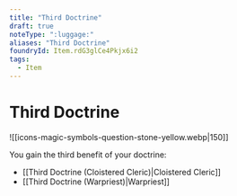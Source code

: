 ```yaml
---
title: "Third Doctrine"
draft: true
noteType: ":luggage:"
aliases: "Third Doctrine"
foundryId: Item.rdG3glCe4Pkjx6i2
tags:
  - Item
---
```


# Third Doctrine
![[icons-magic-symbols-question-stone-yellow.webp|150]]

You gain the third benefit of your doctrine:

*   [[Third Doctrine (Cloistered Cleric)|Cloistered Cleric]]
*   [[Third Doctrine (Warpriest)|Warpriest]]
